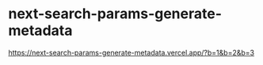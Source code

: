 # next-search-params-generate-metadata

https://next-search-params-generate-metadata.vercel.app/?b=1&b=2&b=3
